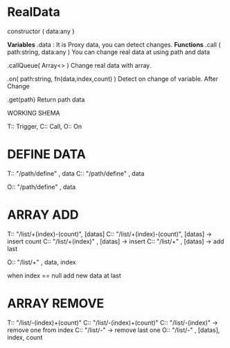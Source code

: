 # RealData

constructor ( data:any )

**Variables**
.data   : It is Proxy data, you can detect changes.
**Functions**
.call ( path:string, data:any )
You can change real data at using path and data

.callQueue( Array<> )
Change real data with array.

.on( path:string, fn(data,index,count) )
Detect on change of variable. After Change

.get(path) 
Return path data



WORKING SHEMA

T:: Trigger, C:: Call, O:: On

# DEFINE DATA
T:: "/path/define" , data
C:: "/path/define" , data

O:: "/path/define" , data

# ARRAY ADD
T:: "/list/+(index)-(count)", [datas]
C:: "/list/+(index)-(count)", [datas]   -> insert count
C:: "/list/+(index)"        , [datas]   -> insert
C:: "/list/+"               , [datas]   -> add last

O:: "/list/+" , data, index

when index == null add new data at last

# ARRAY REMOVE
T:: "/list/-(index)+(count)"
C:: "/list/-(index)+(count)"
C:: "/list/-(index)"          -> remove one from index
C:: "/list/-"                 -> remove last one
O:: "/list/-" , [datas], index, count